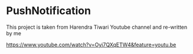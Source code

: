# PushNotification
This project is taken from Harendra Tiwari Youtube channel and re-written by me

https://www.youtube.com/watch?v=Oyi7QXqETW4&feature=youtu.be

